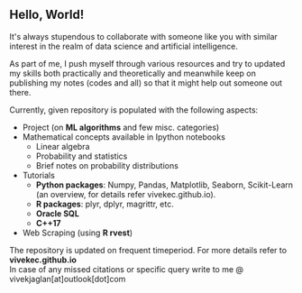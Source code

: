 ## Hello, World!

It's always stupendous to collaborate with someone like you with similar interest in the realm of data science and artificial intelligence. 

As part of me, I push myself through various resources and try to updated my skills both practically and theoretically and meanwhile keep on publishing my notes (codes and all) so that it might help out someone out there. 

Currently, given repository is populated with the following aspects:
* Project (on **ML algorithms** and few misc. categories)
* Mathematical concepts available in Ipython notebooks
    * Linear algebra 
    * Probability and statistics
    * Brief notes on probability distributions
* Tutorials 
    * **Python packages**: Numpy, Pandas, Matplotlib, Seaborn, Scikit-Learn (an overview, for details refer vivekec.github.io).
    * **R packages**: plyr, dplyr, magrittr, etc.
    * **Oracle SQL**
    * **C++17**
* Web Scraping (using **R rvest**)

The repository is updated on frequent timeperiod. For more details refer to **vivekec.github.io**  
In case of any missed citations or specific query write to me @ vivekjaglan[at]outlook[dot]com
